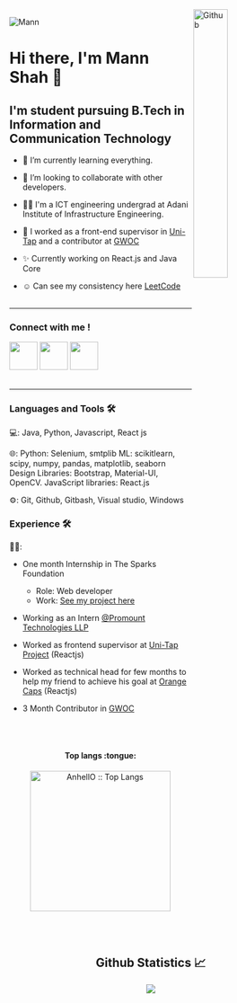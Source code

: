 <img width="35%" align="right" alt="Github" src="https://user-images.githubusercontent.com/48678280/88862734-4903af80-d201-11ea-968b-9c939d88a37c.gif" />
<p align="left"> <img   src="https://komarev.com/ghpvc/?username=Mann-tech13" alt="Mann" /> </p>

# Hi there, I'm Mann Shah 👋 <br>

## I'm student pursuing B.Tech in Information and Communication Technology <br>

- 🌱 I’m currently learning everything.
- 👯 I’m looking to collaborate with other developers.
- 👩‍🎓 I'm a ICT engineering undergrad at Adani Institute of Infrastructure Engineering.
- 💼 I worked as a front-end supervisor in [Uni-Tap](https://github.com/UniTap) and a contributor at [GWOC](https://gwoc.girlscript.tech/)
- ✨ Currently working on React.js and Java Core

- ☺ Can see my consistency here [LeetCode](https://leetcode.com/mannshah_13/)
<br><br>
<hr>

<!-- 
###Connnect with me 📝

[<img align="left"  width="10px" src="https://cdn.dribbble.com/users/164889/screenshots/1275948/reflecting-chrome.gif" />](https://mannshah.netlify.app/)
[<img align="left"  width="5px" src="https://i.pinimg.com/originals/de/b4/6f/deb46f02a59e3b3a2aa58fac16290d63.gif" />](https://www.linkedin.com/in/mann-shah-25a215191)
[<img align="left" width="10px" src="https://cdn.dribbble.com/users/4874/screenshots/3074660/gmaildribbble.gif" />](mailto:mannjshah01@gmail.com)
[<img align="left"  width="10px" src="https://thumbs.gfycat.com/OrnateOrneryFoal-max-1mb.gif" />](https://www.instagram.com/__mann_13_/)

<br><br>
<hr> -->

### Connect with me !



<a href="https://www.instagram.com/__mann_13_/" target="_blank" rel="noopener noreferrer"><img src="https://img.icons8.com/fluent/2x/instagram-new.png" width="50" /></a>
<a href="https://www.linkedin.com/in/mann-shah-25a215191" target="_blank" rel="noopener noreferrer"><img src="https://img.icons8.com/fluent/2x/linkedin.png" width="50" /></a>
<a href="mailto:mannshah.ict19@gmail.com" target="_blank" rel="noopener noreferrer"><img src="https://img.icons8.com/fluent/2x/gmail.png" width="50" /></a>
<br><br>
<hr/>


### Languages and Tools 🛠

💻:
Java, Python, Javascript, React js

🌐:
Python: Selenium, smtplib
ML: scikitlearn, scipy, numpy, pandas, matplotlib, seaborn
Design Libraries: Bootstrap, Material-UI, OpenCV.
JavaScript libraries: React.js

⚙️:
Git, Github, Gitbash, Visual studio, Windows

### Experience 🛠

👨‍💻:
- One month Internship in The Sparks Foundation 
  - Role: Web developer 
  - Work: [See my project here](https://github.com/Mann-tech13/Banking_System)

- Working as an Intern [@Promount Technologies LLP](http://www.promounttechnologies.com/)
- Worked as frontend supervisor at [Uni-Tap Project](https://github.com/imdiode/Uni-tap) (Reactjs)
- Worked as technical head for few months to help my friend to achieve his goal at [Orange Caps](https://github.com/BHAVYA0034/Orangecaps) (Reactjs)
- 3 Month Contributor in [GWOC](https://github.com/girlscript)

  
<br><br>
<h4 align="center">Top langs :tongue:</h4>
<p align="center"><img src="https://github-readme-stats.vercel.app/api/top-langs/?username=Mann-tech13&langs_count=10&theme=tokyonight&layout=compact" alt="AnhellO :: Top Langs" height="250" /></p>

<br><br>
<h2 align="center"> Github Statistics 📈 </h2>
  
<div align="center"> 
  <a href=""><img align="center" src="https://github-readme-stats-sigma-five.vercel.app/api?username=Mann-tech13&show_icons=true&include_all_commits=true&count_private=true&theme=midnight-purple&line_height=40" /></a></div>

<!--
**Mann-tech13/Mann-tech13** is a ✨ _special_ ✨ repository because its `README.md` (this file) appears on your GitHub profile.![Windows](http://img.shields.io/badge/-Windows-0078D6?style=flat-square&logo=windows&logoColor=ffffff)"

Here are some ideas to get you started:

- 🔭 I’m currently working on ...
- 🌱 I’m currently learning ...
- 👯 I’m looking to collaborate on ...
- 🤔 I’m looking for help with ...
- 💬 Ask me about ...
- 📫 How to reach me: ...
- 😄 Pronouns: ...
- ⚡ Fun fact: ...
-->
